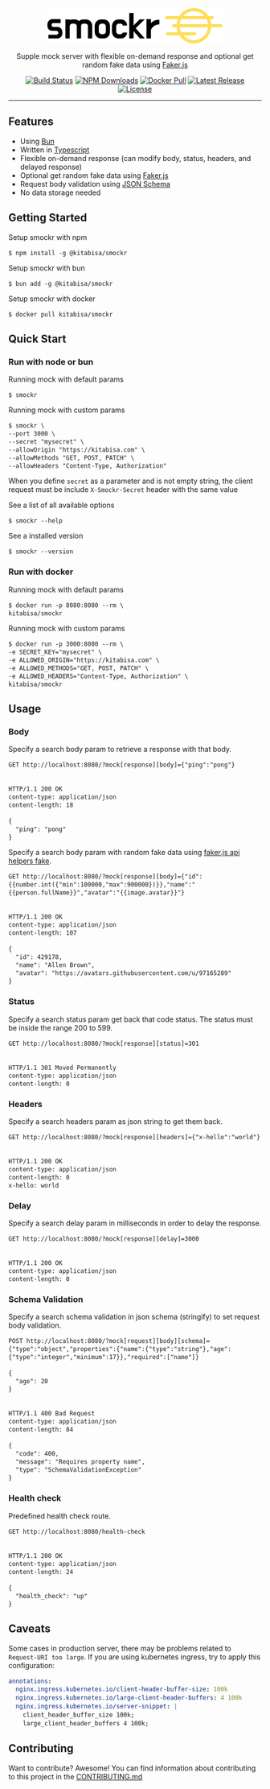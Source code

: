 <p align="center">
  <a href="https://kitabisa.com">
    <picture><source media="(prefers-color-scheme: dark)" srcset="https://raw.githubusercontent.com/kitabisa/smockr/main/.github/assets/logo-dark.svg"><source media="(prefers-color-scheme: light)" srcset="https://raw.githubusercontent.com/kitabisa/smockr/main/.github/assets/logo-light.svg"><img src="https://raw.githubusercontent.com/kitabisa/smockr/main/.github/assets/logo-light.svg" alt="smockr" width="350" height="70"></picture>
  </a>
</p>

<p align="center">
  Supple mock server with flexible on-demand response and optional get random fake data using <a href="https://github.com/faker-js/faker">Faker.js</a>
</p>

<p align="center">
  <a href="https://github.com/kitabisa/smockr/actions/workflows/ci.yaml"><img src="https://img.shields.io/github/actions/workflow/status/kitabisa/smockr/ci.yaml?branch=main" alt="Build Status"></a>
  <a href="https://www.npmjs.com/package/@kitabisa/smockr"><img src="https://img.shields.io/npm/dt/@kitabisa/smockr.svg" alt="NPM Downloads"></a>
  <a href="https://hub.docker.com/r/kitabisa/smockr"><img src="https://img.shields.io/docker/pulls/kitabisa/smockr" alt="Docker Pull"></a>
  <a href="https://github.com/kitabisa/smockr/releases"><img src="https://img.shields.io/github/v/release/kitabisa/smockr" alt="Latest Release"></a>
  <a href="https://github.com/kitabisa/smockr/blob/main/LICENSE"><img src="https://img.shields.io/npm/l/@kitabisa/smockr.svg" alt="License"></a>
</p>

------

## Features

 * Using [Bun](https://github.com/oven-sh/bun)
 * Written in [Typescript](https://github.com/microsoft/TypeScript)
 * Flexible on-demand response (can modify body, status, headers, and delayed response)
 * Optional get random fake data using [Faker.js](https://github.com/faker-js/faker)
 * Request body validation using [JSON Schema](https://json-schema.org/learn/miscellaneous-examples)
 * No data storage needed

## Getting Started

Setup smockr with npm

```
$ npm install -g @kitabisa/smockr
```

Setup smockr with bun

```
$ bun add -g @kitabisa/smockr
```

Setup smockr with docker

```
$ docker pull kitabisa/smockr
```

## Quick Start

### Run with node or bun

Running mock with default params

```
$ smockr
```

Running mock with custom params

```
$ smockr \
--port 3000 \
--secret "mysecret" \
--allowOrigin "https://kitabisa.com" \
--allowMethods "GET, POST, PATCH" \
--allowHeaders "Content-Type, Authorization"
```
When you define `secret` as a parameter and is not empty string, the client request must be include `X-Smockr-Secret` header with the same value

See a list of all available options

```
$ smockr --help
```

See a installed version

```
$ smockr --version
```

### Run with docker

Running mock with default params

```
$ docker run -p 8080:8080 --rm \
kitabisa/smockr
```

Running mock with custom params

```
$ docker run -p 3000:8080 --rm \
-e SECRET_KEY="mysecret" \
-e ALLOWED_ORIGIN="https://kitabisa.com" \
-e ALLOWED_METHODS="GET, POST, PATCH" \
-e ALLOWED_HEADERS="Content-Type, Authorization" \
kitabisa/smockr
```

## Usage

### Body

Specify a search body param to retrieve a response with that body.

```http
GET http://localhost:8080/?mock[response][body]={"ping":"pong"}


HTTP/1.1 200 OK
content-type: application/json
content-length: 18

{
  "ping": "pong"
}
```

Specify a search body param with random fake data using [faker.js api helpers fake](https://fakerjs.dev/api/helpers#fake).

```http
GET http://localhost:8080/?mock[response][body]={"id":{{number.int({"min":100000,"max":900000})}},"name":"{{person.fullName}}","avatar":"{{image.avatar}}"}


HTTP/1.1 200 OK
content-type: application/json
content-length: 107

{
  "id": 429178,
  "name": "Allen Brown",
  "avatar": "https://avatars.githubusercontent.com/u/97165289"
}
```

### Status

Specify a search status param get back that code status. The status must be
inside the range 200 to 599.

```http
GET http://localhost:8080/?mock[response][status]=301


HTTP/1.1 301 Moved Permanently
content-type: application/json
content-length: 0
```

### Headers

Specify a search headers param as json string to get them back.

```http
GET http://localhost:8080/?mock[response][headers]={"x-hello":"world"}


HTTP/1.1 200 OK
content-type: application/json
content-length: 0
x-hello: world
```

### Delay

Specify a search delay param in milliseconds in order to delay the response.

```http
GET http://localhost:8080/?mock[response][delay]=3000


HTTP/1.1 200 OK
content-type: application/json
content-length: 0
```

### Schema Validation

Specify a search schema validation in json schema (stringify) to set request body validation.

```http
POST http://localhost:8080/?mock[request][body][schema]={"type":"object","properties":{"name":{"type":"string"},"age":{"type":"integer","minimum":17}},"required":["name"]}

{
  "age": 20
}


HTTP/1.1 400 Bad Request
content-type: application/json
content-length: 84

{
  "code": 400,
  "message": "Requires property name",
  "type": "SchemaValidationException"
}
```

### Health check

Predefined health check route.

```http
GET http://localhost:8080/health-check


HTTP/1.1 200 OK
content-type: application/json
content-length: 24

{
  "health_check": "up"
}
```

## Caveats

Some cases in production server, there may be problems related to `Request-URI too large`. If you are using kubernetes ingress, try to apply this configuration:
```yml
annotations:
  nginx.ingress.kubernetes.io/client-header-buffer-size: 100k
  nginx.ingress.kubernetes.io/large-client-header-buffers: 4 100k
  nginx.ingress.kubernetes.io/server-snippet: |
    client_header_buffer_size 100k;
    large_client_header_buffers 4 100k;
```


## Contributing

Want to contribute? Awesome! You can find information about contributing to
this project in the [CONTRIBUTING.md](https://github.com/kitabisa/smockr/blob/main/CONTRIBUTING.md)
